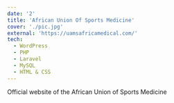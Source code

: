 ```yaml
---
date: '2'
title: 'African Union Of Sports Medicine'
cover: './pic.jpg'
external: 'https://uamsafricamedical.com/'
tech:
  - WordPress
  - PHP
  - Laravel
  - MySQL
  - HTML & CSS
---
```


Official website of the African Union of Sports Medicine

